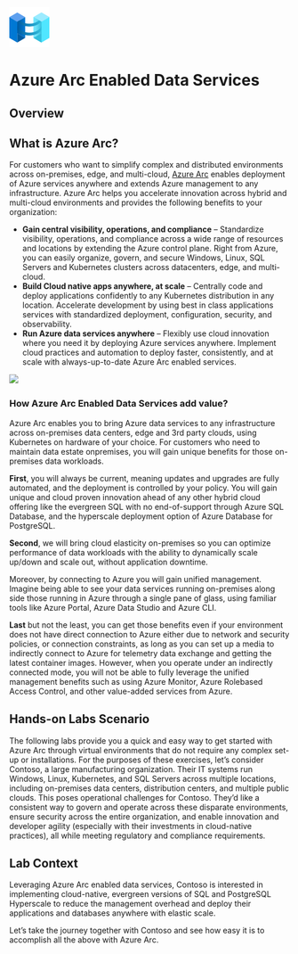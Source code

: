 ![](images/Arc-logo.png) 
# Azure Arc Enabled Data Services

## Overview

## What is Azure Arc?
For customers who want to simplify complex and distributed environments across on-premises, edge, and multi-cloud, [Azure Arc](https://azure.microsoft.com/services/azure-arc/) enables deployment of Azure services anywhere and extends Azure management to any infrastructure. 
Azure Arc helps you accelerate innovation across hybrid and multi-cloud environments and provides the following benefits to your organization:
   * **Gain central visibility, operations, and compliance** – Standardize visibility, operations, and compliance across a wide range of resources and locations by extending the Azure control plane. Right from Azure, you can easily organize, govern, and secure Windows, Linux, SQL Servers and Kubernetes clusters across datacenters, edge, and multi-cloud.
   * **Build Cloud native apps anywhere, at scale** – Centrally code and deploy applications confidently to any Kubernetes distribution in any location. Accelerate development by using best in class applications services with standardized deployment, configuration, security, and observability.
   * **Run Azure data services anywhere** – Flexibly use cloud innovation where you need it by deploying Azure services anywhere. Implement cloud practices and automation to deploy faster, consistently, and at scale with always-up-to-date Azure Arc enabled services.
   
![](images/Arc-data-arc.jpg)

### How Azure Arc Enabled Data Services add value?

Azure Arc enables you to bring Azure data services to any infrastructure across on-premises data centers, edge and 3rd party clouds, using Kubernetes on hardware of your choice. For customers who need to maintain data estate onpremises, you will gain unique benefits for those on-premises data workloads.

**First**, you will always be current, meaning updates and upgrades are fully automated, and the deployment is controlled by your policy. You will gain unique and cloud proven innovation ahead of any other hybrid cloud offering like the evergreen SQL with no end-of-support through Azure SQL Database, and the hyperscale deployment option of Azure Database for PostgreSQL.

**Second**, we will bring cloud elasticity on-premises so you can optimize performance of data workloads with the ability to dynamically scale up/down and scale out, without application downtime.

Moreover, by connecting to Azure you will gain unified management. Imagine being able to see your data services running on-premises along side those running in Azure through a single pane of glass, using familiar tools like Azure Portal, Azure Data Studio and Azure CLI.

**Last** but not the least, you can get those benefits even if your environment does not have direct connection to Azure either due to network and security policies, or connection constraints, as long as you can set up a media to indirectly connect to Azure for telemetry data exchange and getting the latest container images. However, when you operate under an indirectly connected mode, you will not be able to fully leverage the unified management benefits such as using Azure Monitor, Azure Rolebased Access Control, and other value-added services from Azure.

## Hands-on Labs Scenario

The following labs provide you a quick and easy way to get started with Azure Arc through virtual environments that do not require any complex set-up or installations. For the purposes of these exercises, let’s consider Contoso, a large manufacturing organization. Their IT systems run Windows, Linux, Kubernetes, and SQL Servers across multiple locations, including on-premises data centers, distribution centers, and multiple public clouds. This poses operational challenges for Contoso. They’d like a consistent way to govern and operate across these disparate environments, ensure security across the entire organization, and enable innovation and developer agility (especially with their investments in cloud-native practices), all while meeting regulatory and compliance requirements.

## Lab Context

Leveraging Azure Arc enabled data services, Contoso is interested in implementing cloud-native, evergreen versions of SQL and PostgreSQL Hyperscale to reduce the management overhead and deploy their applications and databases anywhere with elastic scale.

Let’s take the journey together with Contoso and see how easy it is to accomplish all the above with Azure Arc.


